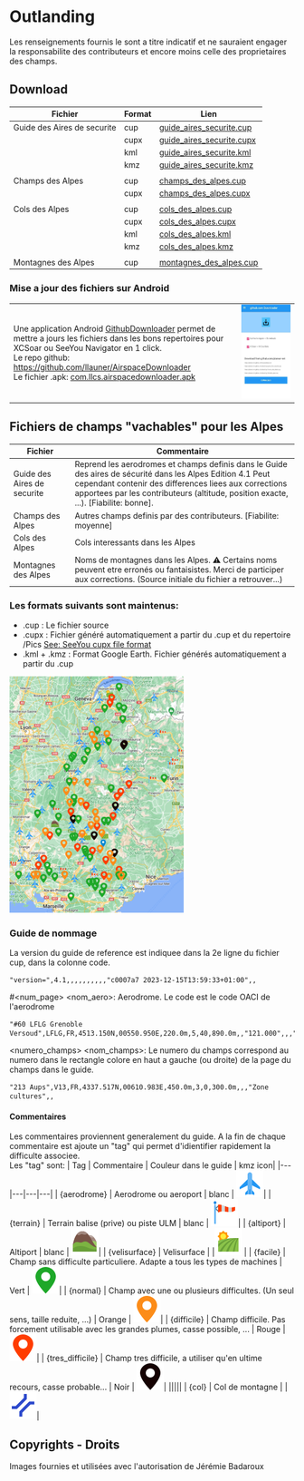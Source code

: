# Outlanding
Les renseignements fournis le sont a titre indicatif et ne sauraient engager la responsabilite des contributeurs et encore moins celle des proprietaires des champs.
## Download
| Fichier  | Format  | Lien |
|---|---|---|
| Guide des Aires de securite | cup | [guide_aires_securite.cup](https://planeur-net.github.io/outlanding/guide_aires_securite.cup) 
| | cupx | [guide_aires_securite.cupx](https://planeur-net.github.io/outlanding/guide_aires_securite.cupx)  
| | kml | [guide_aires_securite.kml](https://planeur-net.github.io/outlanding/guide_aires_securite.kml) 
| | kmz | [guide_aires_securite.kmz](https://planeur-net.github.io/outlanding/guide_aires_securite.kmz)
||||
| Champs des Alpes | cup | [champs_des_alpes.cup](https://planeur-net.github.io/outlanding/champs_des_alpes.cup)
| | cupx | [champs_des_alpes.cupx](https://planeur-net.github.io/outlanding/champs_des_alpes.cupx)
||||
| Cols des Alpes | cup | [cols_des_alpes.cup](https://planeur-net.github.io/outlanding/cols_des_alpes.cup)
| | cupx | [cols_des_alpes.cupx](https://planeur-net.github.io/outlanding/cols_des_alpes.cupx)
| | kml| [cols_des_alpes.kml](https://planeur-net.github.io/outlanding/cols_des_alpes.kml)
| | kmz| [cols_des_alpes.kmz](https://planeur-net.github.io/outlanding/cols_des_alpes.kmz)
||||
| Montagnes des Alpes | cup | [montagnes_des_alpes.cup](https://planeur-net.github.io/outlanding/montagnes_des_alpes.cup) 

### Mise a jour des fichiers sur Android
<table>
<tr>
<td width=80%>  

Une application Android [GithubDownloader](https://github.com/llauner/AirspaceDownloader) permet de mettre a jours les fichiers dans les bons repertoires pour XCSoar ou SeeYou Navigator en 1 click.  
 Le repo github: https://github.com/llauner/AirspaceDownloader  
 Le fichier .apk: [com.llcs.airspacedownloader.apk](https://github.com/llauner/AirspaceDownloader/releases)

</td>
<td>
<img src="https://github.com/llauner/AirspaceDownloader/raw/master/doc/images/screenshot_main_screen.jpg" alt="drawing" width="97" height=166/>
</td>
</tr>
</table>


## Fichiers de champs "vachables" pour les Alpes
| Fichier  | Commentaire  |
|---|---|
|Guide des Aires de securite| Reprend les aerodromes et champs definis dans le Guide des aires de sécurité dans les Alpes Edition 4.1 Peut cependant contenir des differences liees aux corrections apportees par les contributeurs (altitude, position exacte, ...). [Fiabilite: bonne].
| Champs des Alpes | Autres champs definis par des contributeurs. [Fiabilite: moyenne]
|Cols des Alpes | Cols interessants dans les Alpes
|Montagnes des Alpes | Noms de montagnes dans les Alpes. :warning: Certains noms peuvent etre erronés ou fantaisistes. Merci de participer aux corrections. (Source initiale du fichier a retrouver...)


### Les formats suivants sont maintenus:
- .cup : Le fichier source
- .cupx : Fichier généré automatiquement a partir du .cup et du repertoire /Pics [See: SeeYou cupx file format](./doc/SeeYou_cupx_file_format.md)
- .kml + .kmz : Format Google Earth. Fichier générés automatiquement a partir du .cup 

[![Vue Google map du fichier .kmz](doc/images/kmz_googlemap_view_small.png)](doc/images/kmz_googlemap_view.png)
### Guide de nommage
La version du guide de reference est indiquee dans la 2e ligne du fichier cup, dans la colonne code.
```
"version=",4.1,,,,,,,,,,"c0007a7 2023-12-15T13:59:33+01:00",,
```
#<num_page> <nom_aero>: Aerodrome. Le code est le code OACI de l'aerodrome  
```
"#60 LFLG Grenoble Versoud",LFLG,FR,4513.150N,00550.950E,220.0m,5,40,890.0m,,"121.000",,,"N090E005LFLG.jpg"
```

<numero_champs> <nom_champs>: Le numero du champs correspond au numero dans le rectangle colore en haut a gauche (ou droite) de la page du champs dans le guide. 
```
"213 Aups",V13,FR,4337.517N,00610.983E,450.0m,3,0,300.0m,,,"Zone cultures",,
```

#### Commentaires
Les commentaires proviennent generalement du guide. A la fin de chaque commentaire est ajoute un "tag" qui permet d'idientifier rapidement la difficulte associee.  
Les "tag" sont:
| Tag  | Commentaire  | Couleur dans le guide | kmz icon|
|---|---|---|---|
|  {aerodrome} | Aerodrome ou aeroport  | blanc | ![](doc/images/runway.png)|
|  {terrain} | Terrain balise (prive) ou piste ULM | blanc | ![](doc/images/windsock.png)|
|  {altiport} | Altiport | blanc | ![](doc/images/altiport.png)|
|  {velisurface} | Velisurface |  |![](doc/images/velisurface.png) |
|  {facile} | Champ sans difficulte particuliere. Adapte a tous les types de machines  | Vert | ![](doc/images/marker_green.png)|
|  {normal} | Champ avec une ou plusieurs difficultes. (Un seul sens, taille reduite, ...) | Orange | ![](doc/images/marker_orange.png)|
|  {difficile} | Champ difficile. Pas forcement utilisable avec les grandes plumes, casse possible, ...  | Rouge | ![](doc/images/marker_red.png)| 
|  {tres_difficile} | Champ tres difficile, a utiliser qu'en ultime recours, casse probable...  | Noir | ![](doc/images/marker_black.png)|
|||||
|  {col} | Col de montagne  |  | ![](doc/images/mountain_pass.png)|

## Copyrights - Droits
Images fournies et utilisées avec l'autorisation de Jérémie Badaroux 